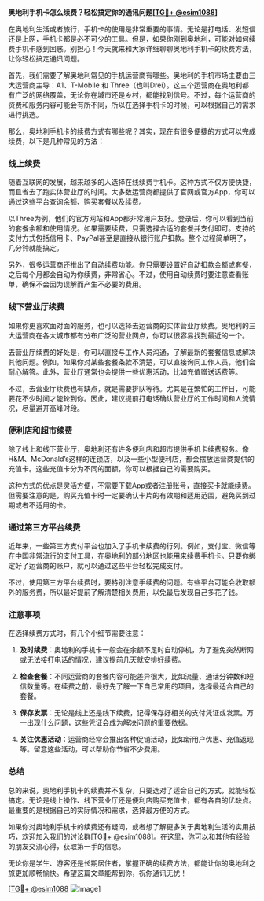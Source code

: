 **奥地利手机卡怎么续费？轻松搞定你的通讯问题[[TG💪+ @esim1088](https://t.me/s/esim1088)]**

在奥地利生活或者旅行，手机卡的使用是非常重要的事情。无论是打电话、发短信还是上网，手机卡都是必不可少的工具。但是，如果你刚到奥地利，可能对如何续费手机卡感到困惑。别担心！今天就来和大家详细聊聊奥地利手机卡的续费方法，让你轻松搞定通讯问题。

首先，我们需要了解奥地利常见的手机运营商有哪些。奥地利的手机市场主要由三大运营商主导：A1、T-Mobile 和 Three（也叫Drei）。这三个运营商在奥地利都有广泛的网络覆盖，无论你在城市还是乡村，都能找到信号。不过，每个运营商的资费和服务内容可能会有所不同，所以在选择手机卡的时候，可以根据自己的需求进行挑选。

那么，奥地利手机卡的续费方式有哪些呢？其实，现在有很多便捷的方式可以完成续费，以下是几种常见的方法：

### **线上续费**
随着互联网的发展，越来越多的人选择在线续费手机卡。这种方式不仅方便快捷，而且省去了跑实体营业厅的时间。大多数运营商都提供了官网或官方App，你可以通过这些平台查询余额、购买套餐以及续费。

以Three为例，他们的官方网站和App都非常用户友好。登录后，你可以看到当前的套餐余额和使用情况。如果需要续费，只需选择合适的套餐并支付即可。支持的支付方式包括信用卡、PayPal甚至是直接从银行账户扣款。整个过程简单明了，几分钟就能搞定。

另外，很多运营商还推出了自动续费功能。你只需要设置好自动扣款金额或套餐，之后每个月都会自动为你续费，非常省心。不过，使用自动续费时要注意查看账单，确保不会因为误解而产生不必要的费用。

### **线下营业厅续费**
如果你更喜欢面对面的服务，也可以选择去运营商的实体营业厅续费。奥地利的三大运营商在各大城市都有分布广泛的营业网点，你可以很容易找到最近的一个。

去营业厅续费的好处是，你可以直接与工作人员沟通，了解最新的套餐信息或解决其他问题。例如，如果你对某些套餐条款不清楚，可以直接询问工作人员，他们会耐心解答。此外，营业厅通常也会提供一些优惠活动，比如充值赠送话费等。

不过，去营业厅续费也有缺点，就是需要排队等待。尤其是在繁忙的工作日，可能要花不少时间才能轮到你。因此，建议提前打电话确认营业厅的工作时间和人流情况，尽量避开高峰时段。

### **便利店和超市续费**
除了线上和线下营业厅，奥地利还有许多便利店和超市提供手机卡续费服务。像H&M、McDonald’s这样的连锁店，以及一些小型便利店，都会摆放运营商提供的充值卡。这些充值卡分为不同的面额，你可以根据自己的需要购买。

这种方式的优点是灵活方便，不需要下载App或者注册账号，直接买卡就能续费。但需要注意的是，购买充值卡时一定要确认卡片的有效期和适用范围，避免买到过期或者不适用的卡。

### **通过第三方平台续费**
近年来，一些第三方支付平台也加入了手机卡续费的行列。例如，支付宝、微信等在中国非常流行的支付工具，在奥地利的部分地区也能用来续费手机卡。只要你绑定好了运营商的账户，就可以通过这些平台轻松完成支付。

不过，使用第三方平台续费时，要特别注意手续费的问题。有些平台可能会收取额外的服务费，所以最好提前了解清楚相关费用，以免最后发现自己多花了钱。

### **注意事项**
在选择续费方式时，有几个小细节需要注意：

1. **及时续费**：奥地利的手机卡一般会在余额不足时自动停机，为了避免突然断网或无法接打电话的情况，建议提前几天就安排好续费。
   
2. **检查套餐**：不同运营商的套餐内容可能差异很大，比如流量、通话分钟数和短信数量等。在续费之前，最好先了解一下自己常用的项目，选择最适合自己的套餐。

3. **保存发票**：无论是线上还是线下续费，记得保存好相关的支付凭证或发票。万一出现什么问题，这些凭证会成为解决问题的重要依据。

4. **关注优惠活动**：运营商经常会推出各种促销活动，比如新用户优惠、充值返现等。留意这些活动，可以帮助你节省不少费用。

### **总结**
总的来说，奥地利手机卡的续费并不复杂，只要选对了适合自己的方式，就能轻松搞定。无论是线上操作、线下营业厅还是便利店购买充值卡，都有各自的优缺点。最重要的是根据自己的实际情况和需求，选择最方便的方式。

如果你对奥地利手机卡的续费还有疑问，或者想了解更多关于奥地利生活的实用技巧，欢迎加入我们的讨论群[[TG💪+ @esim1088](https://t.me/s/esim1088)]。在这里，你可以和其他有经验的朋友交流心得，获取第一手的信息。

无论你是学生、游客还是长期居住者，掌握正确的续费方法，都能让你的奥地利之旅更加顺畅愉快。希望这篇文章能帮到你，祝你通讯无忧！

[[TG💪+ @esim1088](https://t.me/s/esim1088) ![Image](https://i.postimg.cc/4NQfJmqS/Snipaste-2025-05-13-00-14-12.png)]